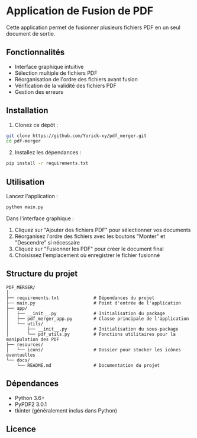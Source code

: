 # Application de Fusion de PDF

Cette application permet de fusionner plusieurs fichiers PDF en un seul document de sortie.

## Fonctionnalités

- Interface graphique intuitive
- Sélection multiple de fichiers PDF
- Réorganisation de l'ordre des fichiers avant fusion
- Vérification de la validité des fichiers PDF
- Gestion des erreurs

## Installation

1. Clonez ce dépôt :
```bash
git clone https://github.com/Yorick-xy/pdf_merger.git
cd pdf-merger
```

2. Installez les dépendances :
```bash
pip install -r requirements.txt
```

## Utilisation

Lancez l'application :
```bash
python main.py
```

Dans l'interface graphique :
1. Cliquez sur "Ajouter des fichiers PDF" pour sélectionner vos documents
2. Réorganisez l'ordre des fichiers avec les boutons "Monter" et "Descendre" si nécessaire
3. Cliquez sur "Fusionner les PDF" pour créer le document final
4. Choisissez l'emplacement où enregistrer le fichier fusionné

## Structure du projet

```
PDF_MERGER/
│
├── requirements.txt             # Dépendances du projet
├── main.py                      # Point d'entrée de l'application
├── app/
│   ├── __init__.py              # Initialisation du package
│   ├── pdf_merger_app.py        # Classe principale de l'application
│   └── utils/
│       ├── __init__.py          # Initialisation du sous-package
│       └── pdf_utils.py         # Fonctions utilitaires pour la manipulation des PDF
├── resources/
│   └── icons/                   # Dossier pour stocker les icônes éventuelles
└── docs/
    └── README.md                # Documentation du projet
```

## Dépendances

- Python 3.6+
- PyPDF2 3.0.1
- tkinter (généralement inclus dans Python)

## Licence